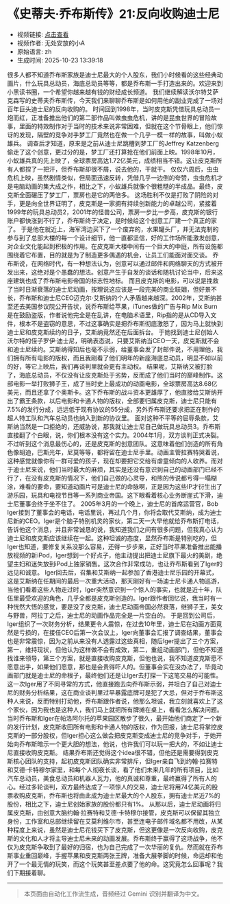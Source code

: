 # 《史蒂夫·乔布斯传》21:反向收购迪士尼

- 视频链接: [点击查看](https://www.bilibili.com/video/BV1uysMzQEnS)
- 视频作者: 无处安放的小A
- 原始语言: zh
- 生成时间: 2025-10-23 13:39:18

很多人都不知道乔布斯家族是迪士尼最大的个人股东，我们小时候看的这些经典动画片，什么玩具总动员，海底总动员等等，都是乔布斯一手打造出来的。欢迎来到小黑读书圈，一个希望你越来越有钱的财经成长频道。
我们继续解读沃尔特艾萨克森写的史蒂夫乔布斯传，今天我们来聊聊乔布斯是如何用他的副业完成了一场对百年巨头迪士尼的反向收购的。
时间回到1998年，当时皮克斯凭借玩具总动员一炮而红，正准备推出他们的第二部作品叫做虫虫危机，讲的是昆虫世界的冒险故事，里面的特效制作对于当时的技术来说非常困难，但就在这个节骨眼上，他们惊讶的发现，隔壁的竞争对手梦工厂竟然也在做一个几乎一模一样的故事，叫做小蚁雄兵。
调查后才知道，原来是之前从迪士尼跳槽到梦工厂的Jeffrey Katzenberg偷走了这个创意，更过分的是，梦工厂还打算抢在他们前面上映。1998年10月，小蚁雄兵真的先上映了，全球票房高达1.72亿美元，成绩相当不错。这让皮克斯所有人都捏了一把汗，但乔布斯却很不屑，说去他的，干就干。
仅仅六周后，虫虫危机上映，虽然剧情类似，但局面迅速反转，凭借几乎一边倒的夸赞，虫虫危机才是电脑动画的集大成之作，相比之下，小蚁雄兵就像个很粗糙的半成品。最终，皮克斯全面碾压了梦工厂，票房也是它的两倍多。
这场胜利不仅是打败了阴险的对手，更是向全世界证明了，皮克斯是一家拥有持续创新能力的卓越公司，紧接着1999年的玩具总动员2，2001年的怪兽公司，票房一步比一步高，皮克斯的银行账户都快涨到不行了，乔布斯终于决定，是时候给这个创意工厂建一个真正的家了。
于是他在就近上，海军湾边买下了一个废弃的，水果罐头厂，并无法克制的参与到了总部大楼的每一个设计细节，他一直都坚信，好的工作场所能激发创意，对企业文化能起到积极的作用。在皮克斯大楼中间有一个巨大的中庭，所有设施都围绕着它布置，目的就是为了制造更多偶遇的机会，让员工们能面对面交谈。
乔布斯说，在网络时代，有一种想法认为，创意可以通过邮件和网络聊天的方式被开发出来，这绝对是个愚蠢的想法。创意产生于自发的谈话和随机讨论当中，后来这座建筑也成了乔布斯电影帝国的标志性地标。
而且皮克斯的电影，可以说是挽救了当时日渐衰落的迪士尼动画，按理说这应该是一段完美的商业联姻，但好景不长，乔布斯和迪士尼CEO迈克尔·艾斯纳的个人矛盾越来越深。2002年，艾斯纳甚至还去美国参议院公开告状，说乔布斯给苹果，iTunes做的广告与Rip Mix Burn是在鼓励盗版，作者说他完全是在乱讲，在电脑术语里，Rip指的是从CD导入文件，根本不是盗窃的意思，不过这事确实是把乔布斯彻底激怒了，因为马上就快到迪士尼和皮克斯续约的日子，艾斯纳竟然还在后面拆台。
于她找到迪士尼创始人沃尔特的侄子罗伊·迪士尼，明确表态说，只要艾斯纳当CEO一天，皮克斯就不会和迪士尼续约。艾斯纳得知后也毫不示弱，给董事会发了封邮件说，不用理他，我们拥有所有电影的版权，而且我刚看了他们明年的新座海底总动员，明显不如以前的好，等它上映后，我们再谈判里就会更有主动权。
结果呢，艾斯纳又被打脸了，海底总动员，不仅没有让皮克斯处于劣势，反而成了他们当时的巅峰制作。这部电影一举打败狮子王，成了当时史上最成功的动画电影，全球票房高达8.68亿美元，而且还拿了个奥斯卡。这下乔布斯的战斗资本更雄厚了，他直接给艾斯纳开出了霸王条款，以后电影和卡通人物的版权，全部要归属皮克斯，迪士尼只能有7.5%的发行分成，远远低于现有协议的55分成，另外乔布斯还要求把正在制作的超人特工队和汽车总动员也纳入到新的协议里。
面对这种不平等的屈辱条款，艾斯纳当然是一口拒绝的，还威胁说，那我就让迪士尼自己做玩具总动员3。乔布斯直接翻了个白眼，说，你们根本没有这个实力。2004年1月，双方谈判正式决裂。
不过听到这个消息最伤心的，还是皮克斯的创意团队。这意味着他们创造的所有角色像胡迪，巴斯光年，尼莫等等，都将留在迪士尼手里。动画主管拉赛特哭着说，这种感觉就像你有一群可爱的孩子，现在却要把它交给有虐童倾向的人收养。而对于迪士尼来说，他们当时最大的麻烦，其实是还没有意识到自己的动画部门已经不行了，在没有皮克斯的情况下，他们自己做的心灵导，和熊的传说都亏得一塌糊涂，难看的要命，要知道动画片可是迪士尼的命脉啊，正是因为这些IP才衍生出了游乐园，玩具和电视节目等一系列商业帝国。这下眼看着核心业务断崖式下滑，迪士尼董事会终于坐不住了。
2005年3月的一个晚上，迪士尼的首席运营官，Bob Iger接到了董事会的电话，电话里说，再过几个月，你将会取代艾斯纳，成为迪士尼新的CEO。Iger是个脑子特别机灵的家伙，第二天一大早他就给乔布斯打电话，告诉他这个消息，并且非常诚恳的说，我知道我们之间有很多问题，但我真心认为迪士尼和皮克斯应该继续在一起。这种坦诚的态度，显然乔布斯是特别吃的，但Iger也知道，要修复关系没那么容易，还得一步步来，正好当时苹果准备推出能播放视频的新iPod，Iger想到一个好点子，他主动提出把迪士尼旗下最火的美剧，绝望主妇和迷失放到iPod上独家销售。这次合作非常成功，也让乔布斯看到了Iger的远见和诚意。
Iger回去后，召集和艾斯纳一起参加了香港迪士尼乐园的开幕式，这是艾斯纳在任期间的最后一次重大活动，那天刚好有一场迪士尼卡通人物巡游，当他们看着这些人物走过时，Iger突然意识到一个惊人的事实，也就是近十年，队伍里最受欢迎的角色，几乎全都是皮克斯创造的。Iger跟作者回忆说，我当时有一种恍然大悟的感觉，要是没了皮克斯，迪士尼动画帝国必然衰落，继狮子王，美女与野兽，阿拉丁之后，迪士尼的动画作品完全是一片空白的。
于是回到公司后，Iger组织了一次财务分析，结果更令人震惊，在过去10年里，迪士尼在动画方面竟然是亏损的，在接任CEO后第一次会议上，Iger向董事会汇报了调查结果，董事会也是非常震惊，因为之前从来没有人透露过这些真相，随后Iger提出了三个方案，第一，维持现状，但他认为这样做不会有成效，第二，重组动画部门，但他不知道找谁来领导，第三个方案，就是直接收购皮克斯，但他也说，我不知道皮克斯愿不愿意出手，如果他们愿意，那也是会贵得吓人的。但董事会实在没办法了，毕竟动画部门就是迪士尼的命根子，最终他们还是让Iger去打探一下这笔交易的可能性。
这一次Iger用了不同寻常的方式，他直接跑去向乔布斯示弱，并坦白了自己对迪士尼的财务分析结果，这在商业谈判里过早暴露底牌可是犯了大忌，但对于乔布斯这种人来说，反而特别打动他，乔布斯跟作者说，他那么坦诚，我立刻就喜欢上了这个家伙，因为我也是这种人，我们马上就把所有牌摊在桌上，看看怎么解决问题。当时乔布斯和Iger在帕洛阿尔托的苹果园区散步了很久，最开始他们商定了一个新的发行计划，皮克斯收回所有电影和卡通人物的版权，作为回报，迪士尼将掌控皮克斯的一部分股权，但Iger担心这么做会把皮克斯变成迪士尼的竞争对手，于她开始向乔布斯暗示一个更大胆的想法，他说，也许我们可以玩一把大的，不如让迪士尼直接收购皮克斯。
结果乔布斯还觉得这个idea很不错，但他还是需要得到皮克斯核心团队的支持，起初皮克斯团队确实非常排斥，但Iger亲自飞到约翰·拉赛特和艾德·卡特穆尔家里，和每个人彻夜长谈，看了他们未来几年的所有项目，比如汽车总动员，美食总动员和机器人瓦力，他的真诚和尊重，最终赢得了所有人的心。经过多轮谈判，双方最终达成了一项惊人的交易，迪士尼将用74亿美元的股票收购皮克斯，乔布斯也将由此成为迪士尼最大的个人股东，拥有迪士尼近7%的股份，相比之下，迪士尼创始家族的股份都只有1%。
从那以后，迪士尼动画将归属皮克斯，由创意大脑约翰·拉赛特和艾德·卡特穆尔接管，皮克斯可以保留其独立身份，工作室和总部继续留在艾莫利维尔市，甚至连电子邮件域名都不用改，从某种程度上来说，虽然是迪士尼花钱买下了皮克斯，但这更像是一次反向收购，皮克斯的文化和人才将主导迪士尼未来的动画发展。乔布斯终于赢得了这场战争，他不仅为皮克斯争取到了最好的归宿，也为自己完成了一次华丽的复仇。然而就在乔布斯事业重回巅峰，手握苹果和皮克斯两张王牌，准备大展拳脚的时候，命运却和他开了一个最无情的玩笑，而这个玩笑甚至差点要了他的命。这究竟怎么回事呢？我们下期接着聊。

---

> 本页面由自动化工作流生成，音频经过 Gemini 识别并翻译为中文。

